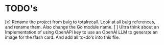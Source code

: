 # TODO's

[x] Rename the project from bulg to totalrecall.  Look at all bulg references, and rename them. Also change the Go module name.
[ ] Ultra think about an Implementation of using OpenAPI key to use an OpenAI LLM to generate an image for the flash card. And add all to-do's into this file.

